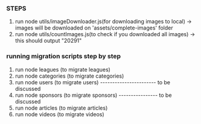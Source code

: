 ### STEPS

1. run node utils/imageDownloader.js(for downloading images to local) -> images will be downloaded on 'assets/complete-images' folder
2. run node utils/countImages.js(to check if you downloaded all images) -> this should output "20291"

### running migration scripts step by step

1. run node leagues (to migrate leagues)
2. run node categories (to migrate categories)
3. run node users (to migrate users) ----------------------- to be discussed
4. run node sponsors (to migrate sponsors) ---------------- to be discussed
5. run node articles (to migrate articles)
6. run node videos (to migrate videos)
